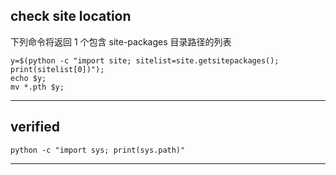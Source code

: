 ## check site location

下列命令将返回 1 个包含 site-packages 目录路径的列表
```
y=$(python -c "import site; sitelist=site.getsitepackages(); print(sitelist[0])");
echo $y;
mv *.pth $y;
```

<hr>

## verified

```
python -c "import sys; print(sys.path)"

```

<hr>